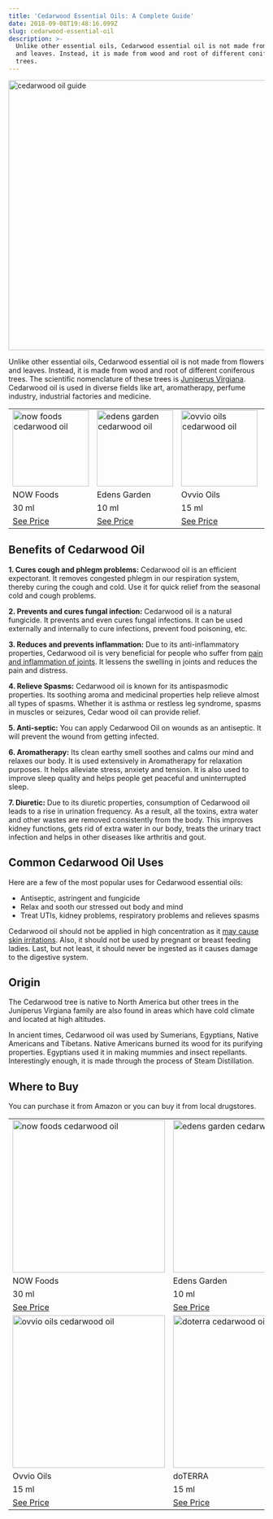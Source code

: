 ```yaml
---
title: 'Cedarwood Essential Oils: A Complete Guide'
date: 2018-09-08T19:48:16.099Z
slug: cedarwood-essential-oil
description: >-
  Unlike other essential oils, Cedarwood essential oil is not made from flowers
  and leaves. Instead, it is made from wood and root of different coniferous
  trees.
---
```

<img src="http://www.doorwaysmagazine.com/wp-content/uploads/cedarwood_oil_guide.jpg" alt="cedarwood oil guide" width="800" height="531" class="aligncenter size-full wp-image-444" />



Unlike other essential oils, Cedarwood essential oil is not made from flowers and leaves. Instead, it is made from wood and root of different coniferous trees. The scientific nomenclature of these trees is <a href="http://www.fao.org/docrep/v5350e/v5350e12.htm" target="_blank">Juniperus Virgiana</a>. Cedarwood oil is used in diverse fields like art, aromatherapy, perfume industry, industrial factories and medicine. 



<table>

<tr>

<td><a><a href="https://www.amazon.com/dp/B000MGWIMK?tag=doorways-20" target="_blank" rel="nofollow"><img src="http://www.doorwaysmagazine.com/wp-content/uploads/now_foods_cedarwood_oil-150x150.jpg" alt="now foods cedarwood oil" width="150" height="150" class="aligncenter size-thumbnail wp-image-406" /></a></td>

<td><a href="https://www.amazon.com/dp/B002RU3RWY?tag=doorways-20" target="_blank" rel="nofollow"><img src="http://www.doorwaysmagazine.com/wp-content/uploads/edens_garden_cedarwood_oil-150x150.jpg" alt="edens garden cedarwood oil" width="150" height="150" class="aligncenter size-thumbnail wp-image-405" /></a></td>

<td><a href="https://www.amazon.com/dp/B00VQ17A6O?tag=doorways-20" target="_blank" rel="nofollow"><img src="http://www.doorwaysmagazine.com/wp-content/uploads/ovvio_oils_cedarwood_oil-150x150.jpg" alt="ovvio oils cedarwood oil" width="150" height="150" class="aligncenter size-thumbnail wp-image-404" /></a></td>

<td><a href="https://www.amazon.com/dp/B00GUSF31M?tag=doorways-20" target="_blank" rel="nofollow"><img src="http://www.doorwaysmagazine.com/wp-content/uploads/doterra_cedarwood_oil-150x150.jpg" alt="doterra cedarwood oil" width="150" height="150" class="aligncenter size-thumbnail wp-image-403" /></a></td>

</tr>

<tr>

<td>NOW Foods</td>

<td>Edens Garden</td>

<td>Ovvio Oils</td>

<td>doTERRA</td>

</tr>

<tr>

<td>30 ml</td>

<td>10 ml</td>

<td>15 ml</td>

<td>15 ml</td>

</tr>

<tr>

<td><a href="https://www.amazon.com/dp/B000MGWIMK?tag=doorways-20" target="_blank" rel="nofollow">See Price</a></td>

<td><a href="https://www.amazon.com/dp/B002RU3RWY?tag=doorways-20" target="_blank" rel="nofollow">See Price</a></td>

<td><a href="https://www.amazon.com/dp/B00VQ17A6O?tag=doorways-20" target="_blank" rel="nofollow">See Price</a></td>

<td><a href="https://www.amazon.com/dp/B00GUSF31M?tag=doorways-20" target="_blank" rel="nofollow">See Price</a></td>

</tr>

</table>



<h2>Benefits of Cedarwood Oil</h2>



<strong>1. Cures cough and phlegm problems:</strong> Cedarwood oil is an efficient expectorant. It removes congested phlegm in our respiration system, thereby curing the cough and cold. Use it for quick relief from the seasonal cold and cough problems.  



<strong>2. Prevents and cures fungal infection:</strong> Cedarwood oil is a natural fungicide. It prevents and even cures fungal infections.  It can be used externally and internally to cure infections, prevent food poisoning, etc.



<strong>3. Reduces and prevents inflammation:</strong> Due to its anti-inflammatory properties, Cedarwood oil is very beneficial for people who suffer from <a href="http://onlinelibrary.wiley.com/doi/10.1002/ptr.3509/full" target="_blank">pain and inflammation of joints</a>. It lessens the swelling in joints and reduces the pain and distress. 



<strong>4. Relieve Spasms:</strong> Cedarwood oil is known for its antispasmodic properties. Its soothing aroma and medicinal properties help relieve almost all types of spasms. Whether it is asthma or restless leg syndrome, spasms in muscles or seizures, Cedar wood oil can provide relief. 



<strong>5. Anti-septic:</strong> You can apply Cedarwood Oil on wounds as an antiseptic. It will prevent the wound from getting infected. 



<strong>6. Aromatherapy:</strong> Its clean earthy smell soothes and calms our mind and relaxes our body. It is used extensively in Aromatherapy for relaxation purposes. It helps alleviate stress, anxiety and tension. It is also used to improve sleep quality and helps people get peaceful and uninterrupted sleep. 



<strong>7. Diuretic:</strong> Due to its diuretic properties, consumption of Cedarwood oil leads to a rise in urination frequency. As a result, all the toxins, extra water and other wastes are removed consistently from the body. This improves kidney functions, gets rid of extra water in our body, treats the urinary tract infection and helps in other diseases like arthritis and gout. 



<h2>Common Cedarwood Oil Uses</h2>



Here are a few of the most popular uses for Cedarwood essential oils:



<ul>

<li>Antiseptic, astringent and fungicide</li>

<li>Relax and sooth our stressed out body and mind</li>

<li>Treat UTIs, kidney problems, respiratory problems and relieves spasms</li>

</ul>



Cedarwood oil should not be applied in high concentration as it <a href="http://en.wikipedia.org/wiki/Cedar_oil" target="_blank">may cause skin irritations</a>. Also, it should not be used by pregnant or breast feeding ladies. Last, but not least, it should never be ingested as it causes damage to the digestive system.  



<h2>Origin</h2>



The Cedarwood tree is native to North America but other trees in the Juniperus Virgiana family are also found in areas which have cold climate and located at high altitudes.  



In ancient times, Cedarwood oil was used by Sumerians, Egyptians, Native Americans and Tibetans. Native Americans burned its wood for its purifying properties. Egyptians used it in making mummies and insect repellants. Interestingly enough, it is made through the process of Steam Distillation. 



<h2>Where to Buy</h2>



You can purchase it from Amazon or you can buy it from local drugstores. 



<table>

<tr>

<td><a href="https://www.amazon.com/dp/B000MGWIMK?tag=doorways-20" target="_blank" rel="nofollow"><img src="http://www.doorwaysmagazine.com/wp-content/uploads/now_foods_cedarwood_oil-300x300.jpg" alt="now foods cedarwood oil" width="300" height="300" class="aligncenter size-medium wp-image-406" /></a></td>

<td><a href="https://www.amazon.com/dp/B002RU3RWY?tag=doorways-20" target="_blank" rel="nofollow"><img src="http://www.doorwaysmagazine.com/wp-content/uploads/edens_garden_cedarwood_oil-300x300.jpg" alt="edens garden cedarwood oil" width="300" height="300" class="aligncenter size-medium wp-image-405" /></a></td>

</tr>

<tr>

<td>NOW Foods</td>

<td>Edens Garden</td>

</tr>

<tr>

<td>30 ml</td>

<td>10 ml</td>

</tr>

<tr>

<td><a href="https://www.amazon.com/dp/B000MGWIMK?tag=doorways-20" target="_blank" rel="nofollow">See Price</a></td>

<td><a href="https://www.amazon.com/dp/B002RU3RWY?tag=doorways-20" target="_blank" rel="nofollow">See Price</a></td>

</tr>

<tr>

<td><a href="https://www.amazon.com/dp/B00VQ17A6O?tag=doorways-20" target="_blank" rel="nofollow"><img src="http://www.doorwaysmagazine.com/wp-content/uploads/ovvio_oils_cedarwood_oil-300x300.jpg" alt="ovvio oils cedarwood oil" width="300" height="300" class="aligncenter size-medium wp-image-404" /></a></td>

<td><a href="https://www.amazon.com/dp/B00GUSF31M?tag=doorways-20" target="_blank" rel="nofollow"><img src="http://www.doorwaysmagazine.com/wp-content/uploads/doterra_cedarwood_oil-300x300.jpg" alt="doterra cedarwood oil" width="300" height="300" class="aligncenter size-medium wp-image-403" /></a></td>

</tr>

<tr>

<td>Ovvio Oils</td>

<td>doTERRA</td>

</tr>

<tr>

<td>15 ml</td>

<td>15 ml</td>

</tr>

<tr>

<td><a href="https://www.amazon.com/dp/B00VQ17A6O?tag=doorways-20" target="_blank" rel="nofollow">See Price</a></td>

<td><a href="https://www.amazon.com/dp/B00GUSF31M?tag=doorways-20" target="_blank" rel="nofollow">See Price</a></td>

</tr>

</table>
